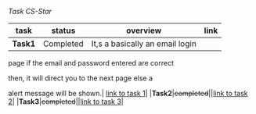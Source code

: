 _Task CS-Star_

|task|status|overview|link|
|-----|--------|--|-----|
|__Task1__|Completed|It,s a basically an email login 

page if the email and password entered are correct 

then, it will direct you to the next page else a 

alert message will be shown.| [link to task 1](https://devtechnocode.github.io/practice-tasks/task1)|
|__Task2__|~~completed~~||[link to task 2](https://devtechnocode.github.io/practice-tasks/task2)|
|__Task3__|~~completed~~||[link to task 3](https://devtechnocode.github.io/practice-tasks/task3)|
